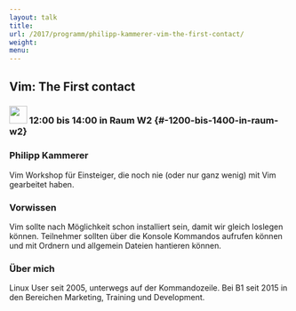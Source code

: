 ```yaml
---
layout: talk
title:
url: /2017/programm/philipp-kammerer-vim-the-first-contact/
weight:
menu:
---
```

## Vim: The First contact

### <img height = "32" src="../../../images/workshop.svg"> 12:00 bis 14:00 in Raum W2 {#-1200-bis-1400-in-raum-w2}

### Philipp Kammerer

Vim Workshop für Einsteiger, die noch nie (oder nur ganz wenig) mit Vim gearbeitet haben.

### Vorwissen

Vim sollte nach Möglichkeit schon installiert sein, damit wir gleich loslegen können. Teilnehmer sollten über die Konsole Kommandos aufrufen können und mit Ordnern und allgemein Dateien hantieren können.

### Über mich

Linux User seit 2005, unterwegs auf der Kommandozeile. Bei B1 seit 2015 in den Bereichen Marketing, Training und Development.

